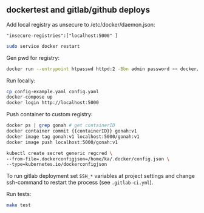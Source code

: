 ## dockertest and gitlab/github deploys

Add local registry as unsecure to /etc/docker/daemon.json:

```
"insecure-registries":["localhost:5000" ]
```

```bash
sudo service docker restart
```

Gen pwd for registry:

```bash
docker run --entrypoint htpasswd httpd:2 -Bbn admin password >> docker/registry/htpasswd
```

Run locally:

```bash
cp config-example.yaml config.yaml
docker-compose up
docker login http://localhost:5000
```

Push container to custom registry:
```bash
docker ps | grep gonah # get containerID
docker container commit {{containerID}} gonah:v1
docker image tag gonah:v1 localhost:5000/gonah:v1
docker image push localhost:5000/gonah:v1
```

```bash
kubectl create secret generic regcred \
--from-file=.dockerconfigjson=/home/ka/.docker/config.json \
--type=kubernetes.io/dockerconfigjson
```

To run gitlab deployment set `SSH_*` variables at project settings and
change ssh-command to restart the process (see `.gitlab-ci.yml`).

Run tests:

```bash
make test
```

